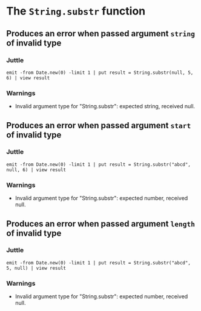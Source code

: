 # The `String.substr` function

## Produces an error when passed argument `string` of invalid type

### Juttle

    emit -from Date.new(0) -limit 1 | put result = String.substr(null, 5, 6) | view result

### Warnings

  * Invalid argument type for "String.substr": expected string, received null.


## Produces an error when passed argument `start` of invalid type

### Juttle

    emit -from Date.new(0) -limit 1 | put result = String.substr("abcd", null, 6) | view result

### Warnings

  * Invalid argument type for "String.substr": expected number, received null.


## Produces an error when passed argument `length` of invalid type

### Juttle

    emit -from Date.new(0) -limit 1 | put result = String.substr("abcd", 5, null) | view result

### Warnings

  * Invalid argument type for "String.substr": expected number, received null.
